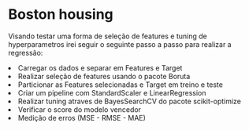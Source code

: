 # Boston housing 
<p>Visando testar uma forma de seleção de features e tuning de hyperparametros irei seguir o seguinte passo a passo para realizar a regressão: 
<li>Carregar os dados e separar em Features e Target
<li>Realizar seleção de features usando o pacote Boruta
<li>Particionar as Features selecionadas e Target em treino e teste
<li>Criar um pipeline com StandardScaler e LinearRegression
<li>Realizar tuning atraves de BayesSearchCV do pacote scikit-optimize
<li>Verificar o score do modelo vencedor
<li>Medição de erros (MSE - RMSE - MAE)
